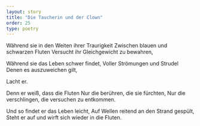 ```yaml
---
layout: story
title: "Die Taucherin und der Clown"
order: 25
type: poetry
---
```


Während sie in den Weiten ihrer Traurigkeit
Zwischen blauen und schwarzen Fluten
Versucht ihr Gleichgewicht zu bewahren,

Während sie das Leben schwer findet,
Voller Strömungen und Strudel
Denen es auszuweichen gilt,

Lacht er.

Denn er weiß, dass die Fluten
Nur die berühren, die sie fürchten,
Nur die verschlingen, die versuchen zu entkommen.

Und so findet er das Leben leicht,
Auf Wellen reitend an den Strand gespült,
Steht er auf und wirft sich wieder in die Fluten.
